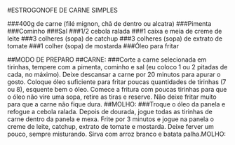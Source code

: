 #ESTROGONOFE DE CARNE SIMPLES

###400g de carne (filé mignon, chã de dentro ou alcatra)
###Pimenta
###Cominho
###Sal
###1/2 cebola ralada
###1 caixa e meia de creme de leite
###3 colheres (sopa) de catchup
###3 colheres (sopa) de extrato de tomate
###1 colher (sopa) de mostarda
###Óleo para fritar

##MODO DE PREPARO
##CARNE:
###Corte a carne selecionada em tirinhas, tempere com a pimenta, cominho e sal (eu coloco 1 ou 2 pitadas de cada, no máximo).
Deixe descansar a carne por 20 minutos para apurar o gosto.
Coloque óleo suficiente para fritar poucas quantidades de tirinhas (7 ou 8), esquente bem o óleo.
Comece a fritura com poucas tirinhas para que o óleo não vire uma sopa, retire as tiras e reserve.
Não deixe fritar muito para que a carne não fique dura.
##MOLHO:
###Troque o óleo da panela e refogue a cebola ralada.
Depois de dourada, jogue todas as tirinhas de carne dentro da panela e mexa.
Frite por 3 minutos e jogue na panela o creme de leite, catchup, extrato de tomate e mostarda.
Deixe ferver um pouco, sempre misturando.
Sirva com arroz branco e batata palha.MOLHO: